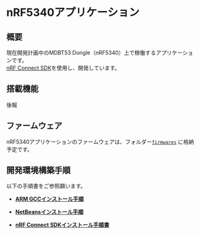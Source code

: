 # nRF5340アプリケーション

## 概要

現在開発計画中のMDBT53 Dongle（nRF5340）上で稼働するアプリケーションです。<br>
[nRF Connect SDK](https://www.nordicsemi.com/Software-and-tools/Software/nRF-Connect-SDK)を使用し、開発しています。

## 搭載機能

後報

## ファームウェア

nRF5340アプリケーションのファームウェアは、フォルダー[`firmwares`](firmwares) に格納予定です。

## 開発環境構築手順

以下の手順書をご参照願います。

- <b>[ARM GCCインストール手順](../nRF52840_app/ARMGCCINST.md)</b>

- <b>[NetBeansインストール手順](../nRF52840_app/NETBEANSINST.md)</b>

- <b>[nRF Connect SDKインストール手順書](../nRF5340_app/INSTALLSDK.md)</b>
